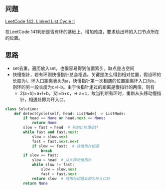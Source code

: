 ## 问题
[LeetCode 142. Linked List Cycle II](https://leetcode.com/problems/linked-list-cycle-ii/)

在LeetCode 141判断是否有环的基础上，增加难度，要求给出环的入口节点所在的位置。

## 思路
- set去重，遍历放入set，也很容易得到位置索引，缺点是占空间
- 快慢指针，若有环则快慢指针总会相遇。关键是怎么得到相对位置，假设环的长度为l，环入口距离表头为a，快慢指针第一次相遇的位置距离环入口为b，则环的另一段长度为c=l-b。由于快指针走过的距离是慢指针的两倍，则有
  - 2(a+b)=a+l+b，又l=b+c，=> a=c，故当判断有环时，重新从头移动慢指针，相遇处即为环入口。
```python
class Solution:
    def detectCycle(self, head: ListNode) -> ListNode:
        if head == None or head.next == None:
            return None
        slow = fast = head  # 初始化快慢指针
        while fast and fast.next:
            slow = slow.next
            fast = fast.next.next
            if slow == fast:  # 快慢指针相遇
                break
        if slow == fast:
            slow = head  # 从头移动慢指针
            while slow != fast:
                slow = slow.next
                fast = fast.next
            return slow  # 两指针相遇处即为环入口处
        return None
```
